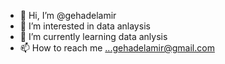 - 👋 Hi, I’m @gehadelamir
- 👀 I’m interested in data anlaysis
- 🌱 I’m currently learning data anlysis
- 📫 How to reach me ...gehadelamir@gmail.com

<!---
gehadelamir/gehadelamir is a ✨ special ✨ repository because its `README.md` (this file) appears on your GitHub profile.
You can click the Preview link to take a look at your changes.
--->
